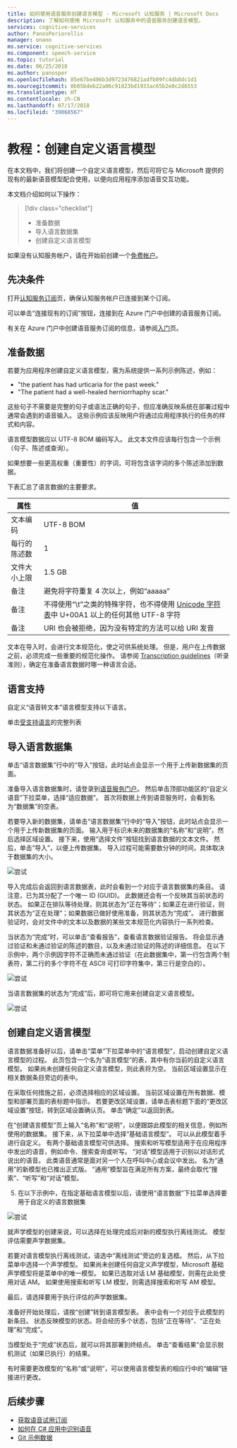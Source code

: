 ```yaml
---
title: 如何使用语音服务创建语言模型 - Microsoft 认知服务 | Microsoft Docs
description: 了解如何使用 Microsoft 认知服务中的语音服务创建语言模型。
services: cognitive-services
author: PanosPeriorellis
manager: onano
ms.service: cognitive-services
ms.component: speech-service
ms.topic: tutorial
ms.date: 06/25/2018
ms.author: panosper
ms.openlocfilehash: 85e67be406b3d9723476821adfb09fc4db8dc1d1
ms.sourcegitcommit: 0b05bdeb22a06c91823bd1933ac65b2e0c2d6553
ms.translationtype: HT
ms.contentlocale: zh-CN
ms.lasthandoff: 07/17/2018
ms.locfileid: "39068567"
---
```

# <a name="tutorial-create-a-custom-language-model"></a>教程：创建自定义语言模型

在本文档中，我们将创建一个自定义语言模型，然后可将它与 Microsoft 提供的现有的最新语音模型配合使用，以便向应用程序添加语音交互功能。

本文档介绍如何以下操作：
> [!div class="checklist"]
> * 准备数据
> * 导入语言数据集
> * 创建自定义语言模型

如果没有认知服务帐户，请在开始前创建一个[免费帐户](https://azure.microsoft.com/try/cognitive-services/)。

## <a name="prerequisites"></a>先决条件

打开[认知服务订阅](https://customspeech.ai/Subscriptions)页，确保认知服务帐户已连接到某个订阅。

可以单击“连接现有的订阅”按钮，连接到在 Azure 门户中创建的语音服务订阅。

有关在 Azure 门户中创建语音服务订阅的信息，请参阅[入门](get-started.md)页。

## <a name="prepare-the-data"></a>准备数据

若要为应用程序创建自定义语言模型，需为系统提供一系列示例陈述，例如：

*   "the patient has had urticaria for the past week."
*   "The patient had a well-healed herniorrhaphy scar."

这些句子不需要是完整的句子或语法正确的句子，但应准确反映系统在部署过程中通常会遇到的语音输入。 这些示例应该反映用户将通过应用程序执行的任务的样式和内容。

语言模型数据应以 UTF-8 BOM 编码写入。 此文本文件应该每行包含一个示例（句子、陈述或查询）。

如果想要一些更高权重（重要性）的字词，可将包含该字词的多个陈述添加到数据。 

下表汇总了语言数据的主要要求。

| 属性 | 值 |
|----------|-------|
| 文本编码 | UTF-8 BOM|
| 每行的陈述数 | 1 |
| 文件大小上限 | 1.5 GB |
| 备注 | 避免将字符重复 4 次以上，例如“aaaaa”|
| 备注 | 不得使用“\t”之类的特殊字符，也不得使用 [Unicode 字符表](http://www.utf8-chartable.de/)中 U+00A1 以上的任何其他 UTF-8 字符|
| 备注 | URI 也会被拒绝，因为没有特定的方法可以给 URI 发音|

文本在导入时，会进行文本规范化，使之可供系统处理。 但是，用户在上传数据之前，必须完成一些重要的规范化操作。 请参阅 [Transcription guidelines](prepare-transcription.md)（听录准则），确定在准备语言数据时哪一种语言合适。

## <a name="language-support"></a>语言支持

自定义“语音转文本”语言模型支持以下语言。

单击[受支持语言](supported-languages.md)的完整列表

## <a name="import-the-language-data-set"></a>导入语言数据集

单击“语言数据集”行中的“导入”按钮，此时站点会显示一个用于上传新数据集的页面。

准备导入语言数据集时，请登录到[语音服务门户](https://customspeech.ai)。  然后单击顶部功能区的“自定义语音”下拉菜单，选择“适应数据”。 首次将数据上传到语音服务时，会看到名为“数据集”的空表。

若要导入新的数据集，请单击“语言数据集”行中的“导入”按钮，此时站点会显示一个用于上传新数据集的页面。 输入用于标识未来的数据集的“名称”和“说明”，然后选择区域设置。 接下来，使用“选择文件”按钮找到语言数据的文本文件。 然后，单击“导入”，以便上传数据集。 导入过程可能需要数分钟的时间，具体取决于数据集的大小。

![尝试](media/stt/speech-language-datasets-import.png)

导入完成后会返回到语言数据表，此时会看到一个对应于语言数据集的条目。 请注意，已为其分配了一个唯一 ID (GUID)。 此数据还会有一个反映其当前状态的状态。 如果正在排队等待处理，则其状态为“正在等待”；如果正在进行验证，则其状态为“正在处理”；如果数据已做好使用准备，则其状态为“完成”。 进行数据验证时，会对文件中的文本以及数据的某些文本规范化内容执行一系列检查。

当状态为“完成”时，可以单击“查看报告”，查看语言数据验证报告。 将会显示通过验证和未通过验证的陈述的数目，以及未通过验证的陈述的详细信息。 在以下示例中，两个示例因字符不正确而未通过验证（在此数据集中，第一行包含两个制表符，第二行的多个字符不在 ASCII 可打印字符集中，第三行是空白的）。

![尝试](media/stt/speech-language-datasets-report.png)

当语言数据集的状态为“完成”后，即可将它用来创建自定义语言模型。

![尝试](media/stt/speech-language-datasets.png)

## <a name="create-a-custom-language-model"></a>创建自定义语言模型

语言数据准备好以后，请单击“菜单”下拉菜单中的“语言模型”，启动创建自定义语言模型的过程。 此页包含一个名为“语言模型”的表，其中有你当前的自定义语言模型。 如果尚未创建任何自定义语言模型，则此表将为空。 当前区域设置显示在相关数据条目旁边的表中。

在采取任何措施之前，必须选择相应的区域设置。 当前区域设置在所有数据、模型和部署页面的表标题中指示。 若要更改区域设置，请单击表标题下面的“更改区域设置”按钮，转到区域设置确认页。 单击“确定”以返回到表。

在“创建语言模型”页上输入“名称”和“说明”，以便跟踪此模型的相关信息，例如所使用的数据集。 接下来，从下拉菜单中选择“基础语言模型”。 可以从此模型着手进行自定义。 有两个基础语言模型可供选择。 搜索和听写模型适用于在应用程序中发出的语音，例如命令、搜索查询或听写。 “对话”模型适用于识别以对话形式说出的语音。 此类语音通常是面对另一个人在呼叫中心或会议中发出。 名为“通用”的新模型也已推出正式版。 “通用”模型旨在满足所有方案，最终会取代“搜索”、“听写”和“对话”模型。

5.  在以下示例中，在指定基础语言模型以后，请使用“语言数据”下拉菜单选择要用于自定义的语言数据集

![尝试](media/stt/speech-language-models-create2.png)

就声学模型的创建来说，可以选择在处理完成后对新的模型执行离线测试。 模型评估需要声学数据集。

若要对语言模型执行离线测试，请选中“离线测试”旁边的复选框。 然后，从下拉菜单中选择一个声学模型。 如果尚未创建任何自定义声学模型，Microsoft 基础声学模型将是菜单中的唯一模型。 如果已选取对话 LM 基础模型，则需在此处使用对话 AM。 如果使用搜索和听写 LM 模型，则需选择搜索和听写 AM 模型。

最后，请选择要用于执行评估的声学数据集。

准备好开始处理后，请按“创建”转到语言模型表。 表中会有一个对应于此模型的新条目。 状态反映模型的状态。将会经历多个状态，包括“正在等待”、“正在处理”和“完成”。

当模型处于“完成”状态后，就可以将其部署到终结点。 单击“查看结果”会显示脱机测试（如果已执行）的结果。

有时需要更改模型的“名称”或“说明”，可以使用语言模型表的相应行中的“编辑”链接进行更改。

## <a name="next-steps"></a>后续步骤

- [获取语音试用订阅](https://azure.microsoft.com/try/cognitive-services/)
- [如何在 C# 应用中识别语音](quickstart-csharp-dotnet-windows.md)
- [Git 示例数据](https://github.com/Microsoft/Cognitive-Custom-Speech-Service)
